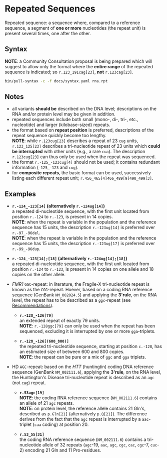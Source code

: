 # Repeated Sequences

<!-- ## Definition -->

Repeated sequence: a sequence where, compared to a reference sequence, a segment of **one or more** nucleotides (the repeat unit) is present several times, one after the other.

## Syntax

**NOTE**: a Community Consultation proposal is being prepared which will suggest to allow only the format where the **entire range** of the repeated sequence is indicated; so `r.123_191cag[23]`, **not** `r.123cag[23]`.

```sh exec="true"
bin/pull-syntax -c -f docs/syntax.yaml rna.rpt
```

## Notes

- all variants **should be** described on the DNA level; descriptions on the RNA and/or protein level may be given in addition.
- repeated sequences include both small (mono-, di-, tri-, etc., nucleotide) and larger (kilobase-sized) repeats.
- the format based on **repeat position** is preferred, descriptions of the repeat sequence quickly become too lengthy.<br>
  **NOTE**: while `r.123cug[23]` describes a repeat of 23 `cug` units, `r.123_125[23]` describes a tri-nucleotide repeat of 23 units which **could be interrupted** with other units (e.g., a rare `cua`).
  The description `r.123cug[23]` can thus only be used when the repeat was sequenced.
- the format <code class="invalid">r.-125_-123cug[4]</code> should not be used; it contains redundant information (`-125_-123` and `cug`).
- for **composite repeats**, the basic format can be used, successively listing each different repeat unit; <code class="invalid">r.456_465[4]466_489[9]490_499[3]</code>.

## Examples

- **`r.-124_-123[14]` (alternatively `r.-124ug[14]`)**<br>
  a repeated di-nucleotide sequence, with the first unit located from position `r.-124` to `r.-123`, is present in 14 copies.<br>
  **NOTE**: when the repeat is variable in the population and the reference sequence has 15 units, the description `r.-123ug[14]` is preferred over `r.-97_-96del`.<br>
  **NOTE**: when the repeat is variable in the population and the reference sequence has 15 units, the description `r.-123ug[17]` is preferred over `r.-99_-96dup`.

- **`r.-124_-123[14];[18]` (alternatively `r.-124ug[14];[18]`)**<br>
  a repeated di-nucleotide sequence, with the first unit located from position `r.-124` to `r.-123`, is present in 14 copies on one allele and 18 copies on the other allele.

- _FMR1_ `GGC`-repeat: in literature, the Fragile-X tri-nucleotide repeat is known as the `CGG`-repeat.
  Hoever, based on a coding RNA reference sequence (GenBank `NM_002024.5`) and applying the **3'rule**, on the RNA level, the repeat has to be described as a `ggc`-repeat (see [Recommendations](../general.md)).
    - **`r.-128_-126[79]`**<br>
      an extended repeat of exactly 79 units.<br>
      **NOTE**: `r.-128ggc[79]` can only be used when the repeat has been sequenced, excluding it is interrupted by one or more `gga`-triplets.

    - **`r.-128_-126[(600_800)]`**<br>
      the repeated tri-nucleotide sequence, starting at position `c.-128`, has an estimated size of between 600 and 800 copies.<br>
      **NOTE**: the repeat can be pure or a mix of `ggc` and `gga` triplets.

- HD `AGC`-repeat: based on the _HTT_ (huntingtin) coding DNA reference sequence (GenBank `NM_002111.6`), applying the **3'rule**, on the RNA level, the Huntington's Disease tri-nucleotide repeat is described as an `agc` (not `cag`) repeat.
    - **`r.53agc[19]`**<br>
      **NOTE**: the coding RNA reference sequence (`NM_002111.6`) contains an allele of 21 `agc` repeats.<br>
      **NOTE**: on protein level, the reference allele contains 21 Gln's, described as `p.Gln[21]` (alternatively `p.Q[21]`).
      The difference derives from the fact that the `agc` repeat is interrupted by a `aac`-triplet (`caa` coding) at position 20.

    - **`r.53_55[31]`**<br>
      the coding RNA reference sequence (`NM_002111.6`) contains a tri-nucleotide allele of 32 repeats (`agc`-19, `aac`, `agc`, `cgc`, `cac`, `cgc`-7, `cuc`-2) encoding 21 Gln and 11 Pro-residues.
